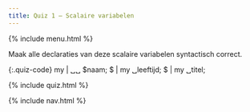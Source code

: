 ```yaml
---
title: Quiz 1 — Scalaire variabelen
---
```


{% include menu.html %}

Maak alle declaraties van deze scalaire variabelen syntactisch correct.

{:.quiz-code}
my | ␣␣ $naam;
$ | my ␣leeftijd;
$ | my ␣titel;

{% include quiz.html %}

{% include nav.html %}